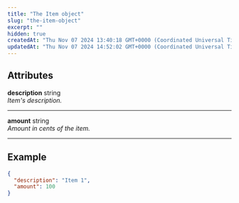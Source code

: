 ```yaml
---
title: "The Item object"
slug: "the-item-object"
excerpt: ""
hidden: true
createdAt: "Thu Nov 07 2024 13:40:18 GMT+0000 (Coordinated Universal Time)"
updatedAt: "Thu Nov 07 2024 14:52:02 GMT+0000 (Coordinated Universal Time)"
---
```

## Attributes

**description** string  
_Item's description._

***

**amount** string  
_Amount in cents of the item._

***

## Example

```json
{
  "description": "Item 1",
  "amount": 100
}
```
